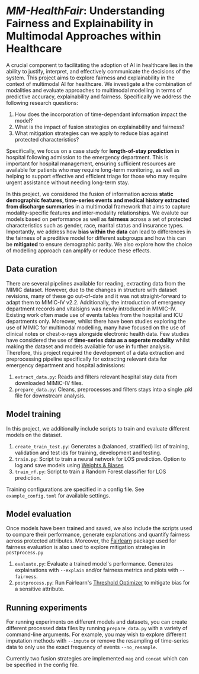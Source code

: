 # *MM-HealthFair*: Understanding Fairness and Explainability in Multimodal Approaches within Healthcare

A crucial component to facilitating the adoption of AI in healthcare lies in the ability to justify, interpret, and effectively communicate the decisions of the system.
This project aims to explore fairness and explainability in the context of multimodal AI for healthcare. We investigate a the combination of modalities and evaluate approaches to multimodal modelling in terms of predictive accuracy, explainability and fairness. Specifically we address the following research questions:

1. How does the incorporation of time-dependant information impact the model?
2. What is the impact of fusion strategies on explainability and fairness?
3. What mitigation strategies can we apply to reduce bias against protected characteristics?

Specifically, we focus on a case study for **length-of-stay prediction** in hospital following admission to the emergency department. This is important for hospital management, ensuring sufficient resources are available for patients who may require long-term monitoring, as well as helping to support effective and efficient triage for those who may require urgent assistance without needing long-term stay.

In this project, we considered the fusion of information across **static demographic features, time-series events and medical history extracted from discharge summaries** in a multimodal framework that aims to capture modality-specific features and inter-modality relationships. We evalute our models based on performance as well as **fairness** across a set of protected characteristics such as gender, race, marital status and insurance types. Importantly, we address how **bias within the data** can lead to differences in the fairness of a preditive model for different subgroups and how this can be **mitigated** to ensure demographic parity. We also explore how the choice of modelling approach can amplify or reduce these effects.


## Data curation
There are several pipelines available for reading, extracting data from the MIMIC dataset. However, due to the changes in structure with dataset revisions, many of these go out-of-date and it was not straight-forward to adapt them to MIMIC-IV v2.2. Additionally, the introduction of emergency department records and vitalsigns was newly introduced in MIMIC-IV. Existing work often made use of events tables from the hospital and ICU departments only. Moreover, whilst there have been studies exploring the use of MIMIC for multimodal modelling, many have focused on the use of clinical notes or chest-x-rays alongside electronic health data. Few studies have considered the use of **time-series data as a seperate modality** whilst making the dataset and models available for use in further analysis. Therefore, this project required the development of a data extraction and preprocessing pipeline specifically for extracting relevant data for emergency department and hospital admissions:

1. `extract_data.py`: Reads and filters relevant hospital stay data from downloaded MIMIC-IV files.
2. `prepare_data.py`: Cleans, preprocesses and filters stays into a single .pkl file for downstream analysis.

## Model training
In this project, we additionally include scripts to train and evaluate different models on the dataset.

1. `create_train_test.py`: Generates a (balanced, stratified) list of training, validation and test ids for training, development and testing.
2. `train.py`: Script to train a neural network for LOS prediction. Option to log and save models using [Weights & Biases](https://wandb.ai)
3. `train_rf.py`: Script to train a Random Forest classifier for LOS prediction.

Training configurations are specified in a config file. See `example_config.toml` for available settings.

## Model evaluation
Once models have been trained and saved, we also include the scripts used to compare their performance, generate explanations and quantify fairness across protected attributes. Moreover, the [Fairlearn](https://fairlearn.org/) package used for fairness evaluation is also used to explore mitigation strategies in `postprocess.py`

1. `evaluate.py`: Evaluate a trained model's performance. Generates explainations with `--explain` and/or fairness metrics and plots with `--fairness`.
2. `postprocess.py`: Run Fairlearn's [Threshold Optimizer](https://fairlearn.org/v0.10/user_guide/mitigation/postprocessing.html) to mitigate bias for a sensitive attribute.

## Running experiments
For running experiments on different models and datasets, you can create different processed data files by running `prepare_data.py` with a variety of command-line arguments. For example, you may wish to explore different imputation methods with `--impute` or remove the resampling of time-series data to only use the exact frequency of events `--no_resample`.

Currently two fusion strategies are implemented `mag` and `concat` which can be specified in the config file.
